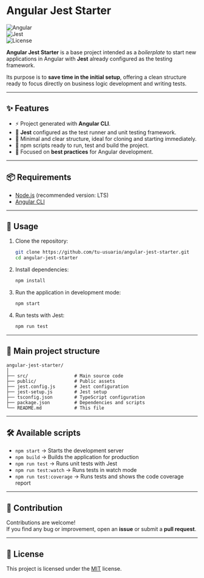 # Angular Jest Starter

![Angular](https://img.shields.io/badge/Angular-v20-red?logo=angular)  
![Jest](https://img.shields.io/badge/Jest-configured-green?logo=jest)  
![License](https://img.shields.io/badge/license-MIT-blue.svg)

**Angular Jest Starter** is a base project intended as a *boilerplate* to start new applications in Angular with **Jest** already configured as the testing framework.

Its purpose is to **save time in the initial setup**, offering a clean structure ready to focus directly on business logic development and writing tests.

---

## ✨ Features

- ⚡ Project generated with **Angular CLI**.
- 🧪 **Jest** configured as the test runner and unit testing framework.
- 📂 Minimal and clear structure, ideal for cloning and starting immediately.
- 🔧 npm scripts ready to run, test and build the project.
- 🚀 Focused on **best practices** for Angular development.

---

## 📦 Requirements

- [Node.js](https://nodejs.org/) (recommended version: LTS)
- [Angular CLI](https://angular.dev/cli)

---

## 🚀 Usage

1. Clone the repository:
   ```bash
   git clone https://github.com/tu-usuario/angular-jest-starter.git
   cd angular-jest-starter
   ```

2. Install dependencies:
   ```bash
   npm install
   ```

3. Run the application in development mode:
   ```bash
   npm start
   ```

4. Run tests with Jest:
   ```bash
   npm run test
   ```

---

## 📂 Main project structure

```
angular-jest-starter/
│
├── src/                 # Main source code
├── public/              # Public assets
├── jest.config.js       # Jest configuration
├── jest-setup.js        # Jest setup
├── tsconfig.json        # TypeScript configuration
├── package.json         # Dependencies and scripts
└── README.md            # This file
```

---

## 🛠️ Available scripts

- `npm start` → Starts the development server
- `npm build` → Builds the application for production
- `npm run test` → Runs unit tests with Jest
- `npm run test:watch` → Runs tests in watch mode
- `npm run test:coverage` → Runs tests and shows the code coverage report

---

## 🤝 Contribution

Contributions are welcome!  
If you find any bug or improvement, open an **issue** or submit a **pull request**.

---

## 📄 License

This project is licensed under the [MIT](LICENSE) license.
